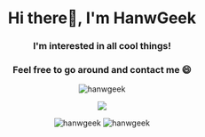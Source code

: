 <h1 align="center">Hi there👋, I'm HanwGeek</h1>
<h3 align="center">I'm interested in all cool things!</h3>
<h3 align="center">Feel free to go around and contact me 😄</h3>

<p align="center"> <img src="https://komarev.com/ghpvc/?username=hanwgeek&style=flat-square&label=PROFILE+VIEWS" alt="hanwgeek"/> </p>

<p align="center"> <img src="https://github-profile-trophy.vercel.app/?username=hanwgeek" /></a> </p>

<p align="center">
  <img src="https://github-readme-stats.vercel.app/api/top-langs/?username=hanwgeek&layout=compact" alt="hanwgeek" />
  <img src="https://github-readme-stats.vercel.app/api?username=hanwgeek&show_icons=true" alt="hanwgeek" />
</p>

<!--
**HanwGeek/HanwGeek** is a ✨ _special_ ✨ repository because its `README.md` (this file) appears on your GitHub profile.

Here are some ideas to get you started:

- 🔭 I’m currently working on ...
- 🌱 I’m currently learning ...
- 👯 I’m looking to collaborate on ...
- 🤔 I’m looking for help with ...
- 💬 Ask me about ...
- 📫 How to reach me: ...
- 😄 Pronouns: ...
- ⚡ Fun fact: ...
-->
